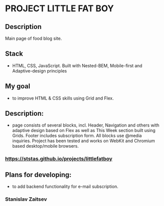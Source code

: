 # PROJECT LITTLE FAT BOY

## Description
 Main page of food blog site.

## Stack
 * HTML, CSS, JavaScript. Built with Nested-BEM, Mobile-first and Adaptive-design principles

## My goal
 * to improve HTML & CSS skills using Grid and Flex.

## Description:
 * page consists of several blocks, incl. Header, Navigation and others with adaptive design based on Flex as well as This Week section   built using Grids. Footer includes subscription form. All blocks use @media inquiries. Project has been tested and works on WebKit and Chromium based desktop/mobile browsers.

### https://ststas.github.io/projects/littlefatboy

## Plans for developing:  
* to add backend functionality for e-mail subscription.

### Stanislav Zaitsev 
